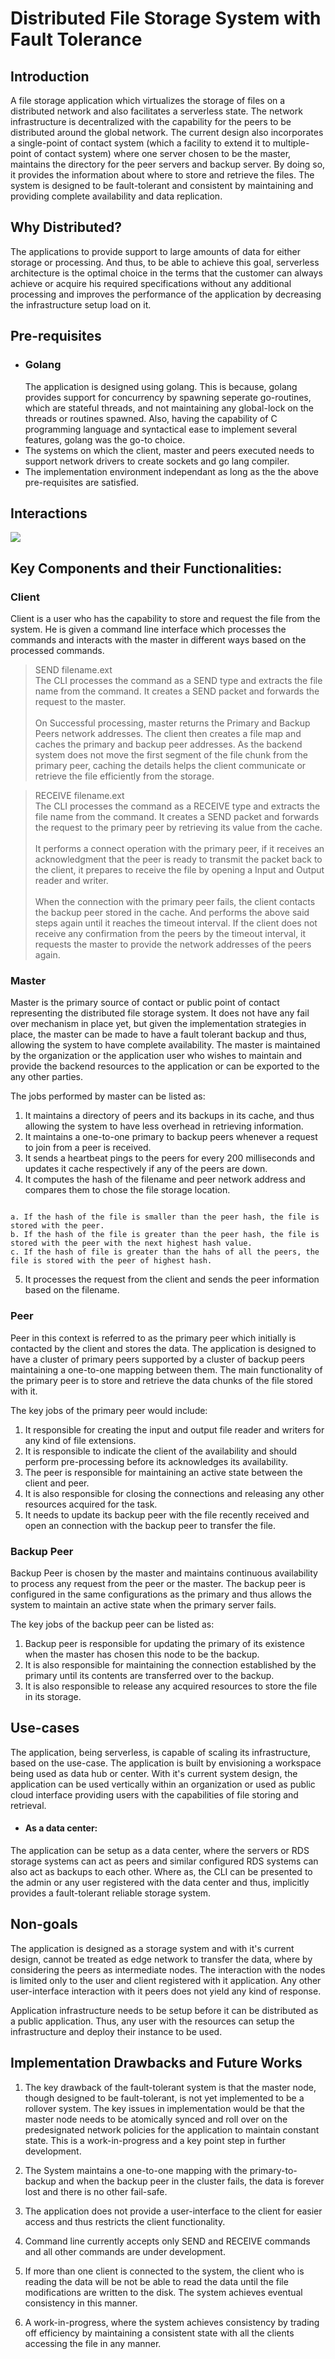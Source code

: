 # Distributed File Storage System with Fault Tolerance
## Introduction
A file storage application which virtualizes the storage of files on a distributed network and also facilitates a serverless state. The network infrastructure is decentralized with the capability for the peers to be distributed around the global network. The current design also incorporates a single-point of contact system (which a facility to extend it to multiple-point of contact system) where one server chosen to be the master, maintains the directory for the peer servers and backup server. By doing so, it provides the information about where to store and retrieve the files. The system is designed to be fault-tolerant and consistent by maintaining and providing complete availability and data replication.

## Why Distributed?
The applications to provide support to large amounts of data for either storage or processing.  And thus, to be able to achieve this goal, serverless architecture is the optimal choice in the terms that the customer can always achieve or acquire his required specifications without any additional processing and improves the performance of the application by decreasing the infrastructure setup load on it.

## Pre-requisites
* ### Golang
  The application is designed using golang. This is because, golang provides support for concurrency by spawning seperate go-routines, which are stateful threads, and not maintaining any global-lock on the threads or  routines spawned.
  Also, having the capability of C programming language and syntactical ease to implement several features, golang was the go-to choice.
* The systems on which the client, master and peers executed needs to support network drivers to create sockets and go lang compiler.
* The implementation environment independant as long as the the above pre-requisites are satisfied.

## Interactions

![](output_IKPVTL.gif)

## Key Components and their Functionalities:
### Client
Client is a user who has the capability to store and request the file from the system. He is given a command line interface which processes the commands and interacts with the master in different ways based on the processed commands.

> SEND filename.ext </br>
The CLI processes the command as a SEND type and extracts the file name from the command. It creates a SEND packet and forwards the request to the master. </br></br>
On Successful processing, master returns the Primary and Backup Peers network addresses. The client then creates a file map and caches the primary and backup peer addresses. As the backend system does not move the first segment of the file chunk from the primary peer, caching the details helps the client communicate or retrieve the file efficiently from the storage.

> RECEIVE filename.ext</br>
The CLI processes the command as a RECEIVE type and extracts the file name from the command. It creates a SEND packet and forwards the request to the primary peer by retrieving its value from the cache.
</br></br>It performs a connect operation with the primary peer, if it receives an acknowledgment that the peer is ready to transmit the packet back to the client, it prepares to receive the file by opening a Input and Output reader and writer.</br></br>
When the connection with the primary peer fails, the client contacts the backup peer stored in the cache. And performs the above said steps again until it reaches the timeout interval. If the client does not receive any confirmation from the peers by the timeout interval, it requests the master to provide the network addresses of the peers again.

### Master

Master is the primary source of contact or public point of contact representing the distributed file storage system. It does not have any fail over mechanism in place yet, but given the implementation strategies in place, the master can be made to have a fault tolerant backup and thus, allowing the system to have complete availability. The master is maintained by the organization or the application user who wishes to maintain and provide the backend resources to the application or can be exported to the any other parties.

The jobs performed by master can be listed as:
1. It maintains a directory of peers and its backups in its cache, and thus allowing the system to have less overhead in retrieving information.
2. It maintains a one-to-one primary to backup peers whenever a request to join from a peer is received.
3. It sends a heartbeat pings to the peers for every 200 milliseconds and updates it cache respectively if any of the peers are down.
4. It computes the hash of the filename and peer network address and compares them to chose the file storage location. </br>
<pre><code>
a. If the hash of the file is smaller than the peer hash, the file is stored with the peer.
b. If the hash of the file is greater than the peer hash, the file is stored with the peer with the next highest hash value.
c. If the hash of file is greater than the hahs of all the peers, the file is stored with the peer of highest hash.
</code></pre>
5. It processes the request from the client and sends the peer information based on the filename.

### Peer

Peer in this context is referred to as the primary peer which initially is contacted by the client and stores the data. The application is designed to have a cluster of primary peers supported by a cluster of backup peers maintaining a one-to-one mapping between them. The main functionality of the primary peer is to store and retrieve the data chunks of the file stored with it.

The key jobs of the primary peer would include:
1. It responsible for creating the input and output file reader and writers for any kind of file extensions.
2. It is responsible to indicate the client of the availability and should perform pre-processing before its acknowledges its availability.
3. The peer is responsible for maintaining an active state between the client and peer.
4. It is also responsible for closing the connections and releasing any other resources acquired for the task.
5. It needs to update its backup peer with the file recently received and open an connection with the backup peer to transfer the file.

### Backup Peer

Backup Peer is chosen by the master and maintains continuous availability to process any request from the peer or the master. The backup peer is configured in the same configurations as the primary and thus allows the system to maintain an active state when the primary server fails.

The key jobs of the backup peer can be listed as:
1. Backup peer is responsible for updating the primary of its existence when the master has chosen this node to be the backup.
2. It is also responsible for maintaining the connection established by the primary until its contents are transferred over to the backup.
3. It is also responsible to release any acquired resources to store the file in its storage.

## Use-cases

The application, being serverless, is capable of scaling its infrastructure, based on the use-case. The application is built by envisioning a workspace being used as data hub or center. With it's current system design, the application can be used vertically within an organization or used as public cloud interface providing users with the capabilities of file storing and retrieval.

* #### As a data center:
The application can be setup as a data center, where the servers or RDS storage systems can act as peers and similar configured RDS systems can also act as backups to each other. Where as, the CLI can be presented to the admin or any user registered with the data center and thus, implicitly provides a fault-tolerant reliable storage system.

## Non-goals
The application is designed as a storage system and with it's current design, cannot be treated as edge network to transfer the data, where by considering the peers as intermediate nodes. The interaction with the nodes is limited only to the user and client registered with it application. Any other user-interface interaction with it peers does not yield any kind of response.

Application infrastructure needs to be setup before it can be distributed as a public application. Thus, any user with the resources can setup the infrastructure and deploy their instance to be used.

## Implementation Drawbacks and Future Works

1. The key drawback of the fault-tolerant system is that the master node, though designed to be fault-tolerant, is not yet implemented to be a rollover system. The key issues in implementation would be that the master node needs to be atomically synced and roll over on the predesignated network policies for the application to maintain constant state. This is a work-in-progress and a key point step in further development.

2. The System maintains a one-to-one mapping with the primary-to-backup and when the backup peer in the cluster fails, the data is forever lost and there is no other fail-safe.

3. The application does not provide a user-interface to the client for easier access and thus restricts the client functionality.

4. Command line currently accepts only SEND and RECEIVE commands and all other commands are under development.

5. If more than one client is connected to the system, the client who is reading the data will be not be able to read the data until the file modifications are written to the disk. The system achieves eventual consistency in this manner.

6. A work-in-progress, where the system achieves consistency by trading off efficiency by maintaining a consistent state with all the clients accessing the file in any manner.
